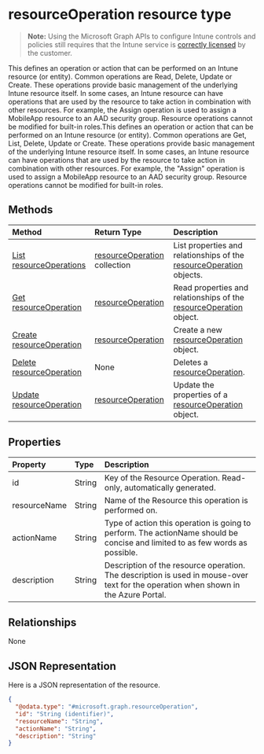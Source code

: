 # resourceOperation resource type

> **Note:** Using the Microsoft Graph APIs to configure Intune controls and policies still requires that the Intune service is [correctly licensed](https://go.microsoft.com/fwlink/?linkid=839381) by the customer.

This defines an operation or action that can be performed on an Intune resource (or entity).  Common operations are Read, Delete, Update or Create.  These operations provide basic management of the underlying Intune resource itself.  In some cases, an Intune resource can have operations that are used by the resource to take action in combination with other resources.  For example, the Assign operation is used to assign a MobileApp resource to an AAD security group.  Resource operations cannot be modified for built-in roles.This defines an operation or action that can be performed on an Intune resource (or entity).  Common operations are Get, List, Delete, Update or Create.  These operations provide basic management of the underlying Intune resource itself.  In some cases, an Intune resource can have operations that are used by the resource to take action in combination with other resources.  For example, the "Assign" operation is used to assign a MobileApp resource to an AAD security group.  Resource operations cannot be modified for built-in roles.
## Methods
|Method|Return Type|Description|
|:---|:---|:---|
|[List resourceOperations](../api/intune_rbac_resourceoperation_list.md)|[resourceOperation](../resources/intune_rbac_resourceoperation.md) collection|List properties and relationships of the [resourceOperation](../resources/intune_rbac_resourceoperation.md) objects.|
|[Get resourceOperation](../api/intune_rbac_resourceoperation_get.md)|[resourceOperation](../resources/intune_rbac_resourceoperation.md)|Read properties and relationships of the [resourceOperation](../resources/intune_rbac_resourceoperation.md) object.|
|[Create resourceOperation](../api/intune_rbac_resourceoperation_create.md)|[resourceOperation](../resources/intune_rbac_resourceoperation.md)|Create a new [resourceOperation](../resources/intune_rbac_resourceoperation.md) object.|
|[Delete resourceOperation](../api/intune_rbac_resourceoperation_delete.md)|None|Deletes a [resourceOperation](../resources/intune_rbac_resourceoperation.md).|
|[Update resourceOperation](../api/intune_rbac_resourceoperation_update.md)|[resourceOperation](../resources/intune_rbac_resourceoperation.md)|Update the properties of a [resourceOperation](../resources/intune_rbac_resourceoperation.md) object.|

## Properties
|Property|Type|Description|
|:---|:---|:---|
|id|String|Key of the Resource Operation. Read-only, automatically generated.|
|resourceName|String|Name of the Resource this operation is performed on.|
|actionName|String|Type of action this operation is going to perform. The actionName should be concise and limited to as few words as possible.|
|description|String|Description of the resource operation. The description is used in mouse-over text for the operation when shown in the Azure Portal.|

## Relationships
None
## JSON Representation
Here is a JSON representation of the resource.
<!--{
  "blockType": "resource",
  "keyProperty": "id",
  "baseType": "microsoft.graph.entity",
  "@odata.type": "microsoft.graph.resourceOperation"
}-->
``` json
{
  "@odata.type": "#microsoft.graph.resourceOperation",
  "id": "String (identifier)",
  "resourceName": "String",
  "actionName": "String",
  "description": "String"
}
```




